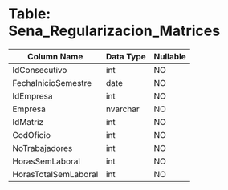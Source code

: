 # Table: Sena_Regularizacion_Matrices

| Column Name | Data Type | Nullable |
|-------------|-----------|----------|
| IdConsecutivo | int | NO |
| FechaInicioSemestre | date | NO |
| IdEmpresa | int | NO |
| Empresa | nvarchar | NO |
| IdMatriz | int | NO |
| CodOficio | int | NO |
| NoTrabajadores | int | NO |
| HorasSemLaboral | int | NO |
| HorasTotalSemLaboral | int | NO |
